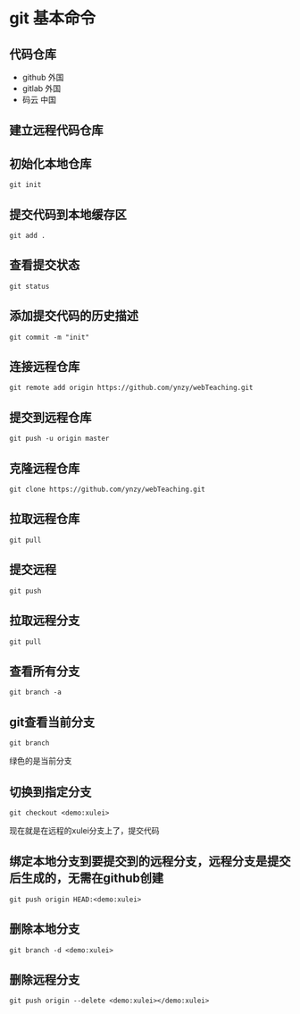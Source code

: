
# git 基本命令

## 代码仓库
* github 外国
* gitlab 外国
* 码云  中国

## 建立远程代码仓库

## 初始化本地仓库
```shell
git init
```
## 提交代码到本地缓存区
```shell
git add .
```
## 查看提交状态
```shell
git status
```
## 添加提交代码的历史描述
```shell
git commit -m "init"
```
## 连接远程仓库
```shell
git remote add origin https://github.com/ynzy/webTeaching.git
```
## 提交到远程仓库
```shell
git push -u origin master
```

## 克隆远程仓库
```shell
git clone https://github.com/ynzy/webTeaching.git
```

## 拉取远程仓库
```shell
git pull
```

## 提交远程
```shell
git push
```

## 拉取远程分支
```shell
git pull
```
## 查看所有分支
```shell
git branch -a
```

## git查看当前分支
```shell
git branch
```
绿色的是当前分支

## 切换到指定分支
```shell
git checkout <demo:xulei>
```
现在就是在远程的xulei分支上了，提交代码

## 绑定本地分支到要提交到的远程分支，远程分支是提交后生成的，无需在github创建
```shell
git push origin HEAD:<demo:xulei>
```
## 删除本地分支
```shell
git branch -d <demo:xulei>
```
## 删除远程分支
```shell
git push origin --delete <demo:xulei></demo:xulei>
